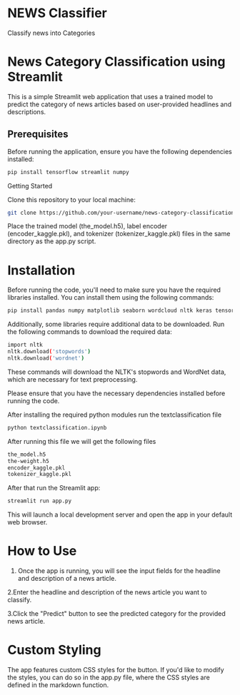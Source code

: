 # NEWS Classifier
 Classify news into Categories
 
# News Category Classification using Streamlit

This is a simple Streamlit web application that uses a trained model to predict the category of news articles based on user-provided headlines and descriptions.

## Prerequisites

Before running the application, ensure you have the following dependencies installed:

```bash
pip install tensorflow streamlit numpy
```
Getting Started

Clone this repository to your local machine:

```bash
git clone https://github.com/your-username/news-category-classification.git
```
Place the trained model (the_model.h5), label encoder (encoder_kaggle.pkl), and tokenizer (tokenizer_kaggle.pkl) files in the same directory as the app.py script.
# Installation

Before running the code, you'll need to make sure you have the required libraries installed. You can install them using the following commands:

```bash
pip install pandas numpy matplotlib seaborn wordcloud nltk keras tensorflow
```
Additionally, some libraries require additional data to be downloaded. Run the following commands to download the required data:

```bash
import nltk
nltk.download('stopwords')
nltk.download('wordnet')
```
These commands will download the NLTK's stopwords and WordNet data, which are necessary for text preprocessing.

Please ensure that you have the necessary dependencies installed before running the code.

After installing the required python modules run the textclassification file
```bash
python textclassification.ipynb
```
After running this file we will get the following files
```bash
the_model.h5
the-weight.h5
encoder_kaggle.pkl
tokenizer_kaggle.pkl
```

After that run the Streamlit app:

```bash
streamlit run app.py
```
This will launch a local development server and open the app in your default web browser.

# How to Use

1. Once the app is running, you will see the input fields for the headline and description of a news article.

2.Enter the headline and description of the news article you want to classify.

3.Click the "Predict" button to see the predicted category for the provided news article.

# Custom Styling
The app features custom CSS styles for the button. If you'd like to modify the styles, you can do so in the app.py file, where the CSS styles are defined in the markdown function.
